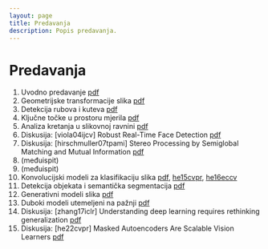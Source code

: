 ```yaml
---
layout: page
title: Predavanja
description: Popis predavanja.
---
```


# Predavanja
1. Uvodno predavanje [pdf](http://www.zemris.fer.hr/~ssegvic/vision/cv_intro.pdf)
2. Geometrijske transformacije slika [pdf](https://github.com/UNIZG-FER-D307/compvis/blob/main/assets/lectures/02_geotransform.pdf)
3. Detekcija rubova i kuteva [pdf](https://github.com/UNIZG-FER-D307/compvis/blob/main/assets/lectures/03_det_rub_kut.pdf)
4. Ključne točke u prostoru mjerila [pdf](https://github.com/UNIZG-FER-D307/compvis/blob/main/assets/lectures/04_sift.pdf)
5. Analiza kretanja u slikovnoj ravnini [pdf](https://github.com/UNIZG-FER-D307/compvis/blob/main/assets/lectures/05_motion.pdf)
6. Diskusija: [viola04ijcv] Robust Real-Time Face Detection [pdf](https://link.springer.com/content/pdf/10.1023/B:VISI.0000013087.49260.fb.pdf)
7. Diskusija: [hirschmuller07tpami] Stereo Processing by Semiglobal Matching and Mutual Information [pdf](https://core.ac.uk/download/pdf/11134866.pdf)
8. (međuispit)
9. (međuispit)
10. Konvolucijski modeli za klasifikaciju slika [pdf](http://www.zemris.fer.hr/~ssegvic/vision/cv_convnet.pdf), [he15cvpr](https://arxiv.org/abs/1512.03385), [he16eccv](https://arxiv.org/abs/1603.05027)
11. Detekcija objekata i semantička segmentacija [pdf](https://github.com/UNIZG-FER-D307/compvis/blob/main/assets/lectures/11_dense_recognition.pdf)
12. Generativni modeli slika [pdf](http://www.zemris.fer.hr/~ssegvic/vision/cv_genmod.pdf)
13. Duboki modeli utemeljeni na pažnji [pdf](http://www.zemris.fer.hr/~ssegvic/vision/cv_trafo.pdf)
14. Diskusija: [zhang17iclr] Understanding deep learning requires rethinking generalization [pdf](https://arxiv.org/abs/1611.03530)
15. Diskusija: [he22cvpr] Masked Autoencoders Are Scalable Vision Learners [pdf](https://arxiv.org/abs/2111.06377)
